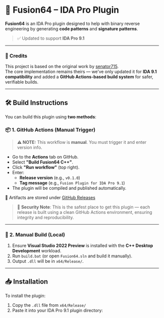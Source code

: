 # 🔬 Fusion64 – IDA Pro Plugin

**Fusion64** is an IDA Pro plugin designed to help with binary reverse engineering by generating **code patterns** and **signature patterns**.

> ✅ Updated to support **IDA Pro 9.1**

---

### 🙏 Credits

This project is based on the original work by [senator715](https://github.com/senator715/IDA-Fusion).  
The core implementation remains theirs — we've only updated it for **IDA 9.1 compatibility** and added a **GitHub Actions-based build system** for safer, verifiable builds.

---

## 🛠️ Build Instructions

You can build this plugin using **two methods**:

### 📦 1. GitHub Actions (Manual Trigger)

> **⚠️ NOTE:** This workflow is **manual**. You must trigger it and enter version info.

- Go to the **Actions** tab on GitHub.
- Select **"Build Fusion64 C++"**.
- Click **"Run workflow"** (top right).
- Enter:
  - **Release version** (e.g., `v0.1.0`)
  - **Tag message** (e.g., `Fusion Plugin for IDA Pro 9.1`)
- The plugin will be compiled and published automatically.

🧪 Artifacts are stored under [GitHub Releases](https://github.com/TomieAi/Fusion64-IDA-PLUGIN/releases)

> 🔐 **Security Note**: This is the safest place to get this plugin — each release is built using a clean GitHub Actions environment, ensuring integrity and reproducibility.

---

### 🧰 2. Manual Build (Local)

1. Ensure **Visual Studio 2022 Preview** is installed with the **C++ Desktop Development** workload.
2. Run `build.bat` (or open `Fusion64.sln` and build it manually).
3. Output `.dll` will be in `x64/Release/`.

---

## 📥 Installation

To install the plugin:

1. Copy the `.dll` file from `x64/Release/`
2. Paste it into your IDA Pro 9.1 plugin directory:
